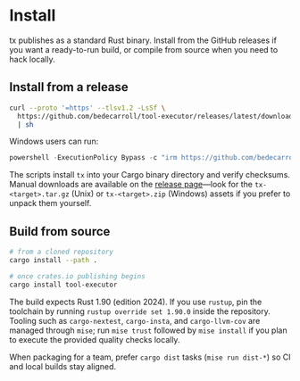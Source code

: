 # Install

tx publishes as a standard Rust binary. Install from the GitHub releases if you want a ready-to-run build, or compile from source when you need to hack locally.

## Install from a release

```bash
curl --proto '=https' --tlsv1.2 -LsSf \
  https://github.com/bedecarroll/tool-executor/releases/latest/download/tx-installer.sh \
  | sh
```

Windows users can run:

```powershell
powershell -ExecutionPolicy Bypass -c "irm https://github.com/bedecarroll/tool-executor/releases/latest/download/tx-installer.ps1 | iex"
```

The scripts install `tx` into your Cargo binary directory and verify checksums. Manual downloads are available on the [release page](https://github.com/bedecarroll/tool-executor/releases/latest)—look for the `tx-<target>.tar.gz` (Unix) or `tx-<target>.zip` (Windows) assets if you prefer to unpack them yourself.

## Build from source

```bash
# from a cloned repository
cargo install --path .

# once crates.io publishing begins
cargo install tool-executor
```

The build expects Rust 1.90 (edition 2024). If you use `rustup`, pin the toolchain by running `rustup override set 1.90.0` inside the repository. Tooling such as `cargo-nextest`, `cargo-insta`, and `cargo-llvm-cov` are managed through `mise`; run `mise trust` followed by `mise install` if you plan to execute the provided quality checks locally.

When packaging for a team, prefer `cargo dist` tasks (`mise run dist-*`) so CI and local builds stay aligned.
